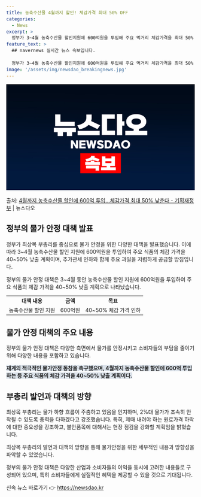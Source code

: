 ```yaml
---
title: 농축수산물 4월까지 할인! 체감가격 최대 50% OFF
categories:
  - News
excerpt: >
  정부가 3~4월 농축수산물 할인지원에 600억원을 투입해 주요 먹거리 체감가격을 최대 50% 인하하겠다고 밝…
feature_text: >
  ## navernews 실시간 뉴스 속보입니다.

  정부가 3~4월 농축수산물 할인지원에 600억원을 투입해 주요 먹거리 체감가격을 최대 50% 인하하겠다고 밝…
image: '/assets/img/newsdao_breakingnews.jpg'
---
```


![뉴스다오 속보](/assets/img/newsdao_breakingnews.jpg)

<p>출처: <a href="https://newsdao.kr/3279" rel="dofollow">4월까지 농축수산물 할인에 600억 투입…체감가격 최대 50% 낮춘다 - 기획재정부</a> | 뉴스다오</p>

<h2 data-ke-size="size26">정부의 물가 안정 대책 발표</h2>
정부가 최상목 부총리를 중심으로 물가 안정을 위한 다양한 대책을 발표했습니다. 이에 따라 3~4월 농축수산물 할인 지원에 600억원을 투입하여 주요 식품의 체감 가격을 40~50% 낮출 계획이며, 추가관세 인하와 함께 주요 과일을 저렴하게 공급할 방침입니다.

<p data-ke-size="size16">정부의 물가 안정 대책은 3~4월 동안 농축수산물 할인 지원에 600억원을 투입하여 주요 식품의 체감 가격을 40~50% 낮출 계획으로 나타났습니다.</p>

<table>
  <tr>
    <td style="text-align: center; height: 17px;"><b>대책 내용</b></td>
    <td style="text-align: center; height: 17px;"><b>금액</b></td>
    <td style="text-align: center; height: 17px;"><b>목표</b></td>
  </tr>
  <tr>
    <td style="text-align: center;">농축수산물 할인 지원</td>
    <td style="text-align: center;">600억원</td>
    <td style="text-align: center;">40~50% 체감 가격 인하</td>
  </tr>
</table>

<h2 data-ke-size="size26">물가 안정 대책의 주요 내용</h2>
정부의 물가 안정 대책은 다양한 측면에서 물가를 안정시키고 소비자들의 부담을 줄이기 위해 다양한 내용을 포함하고 있습니다. 

<b><span style="background-color: #21538527;">재계의 적극적인 물가안정 동참을 촉구했으며, 4월까지 농축수산물 할인에 600억 투입하는 등 주요 식품의 체감 가격을 40~50% 낮출 계획이다.</span></b>

<h2 data-ke-size="size26">부총리 발언과 대책의 방향</h2>
최상목 부총리는 물가 하향 흐름이 주춤하고 있음을 인지하며, 2%대 물가가 조속히 안착될 수 있도록 총력을 다하겠다고 강조했습니다. 특히, 제때 내려야 하는 원료가격 하락에 대한 중요성을 강조하고, 불안품목에 대해서는 현장 점검을 강화할 계획임을 밝혔습니다.

<p data-ke-size="size16">최상목 부총리의 발언과 대책의 방향을 통해 물가안정을 위한 세부적인 내용과 방향성을 파악할 수 있었습니다.</p>

정부의 물가 안정 대책은 다양한 산업과 소비자들의 이익을 동시에 고려한 내용들로 구성되어 있으며, 특히 소비자들에게 실질적인 혜택을 제공할 수 있을 것으로 기대됩니다. 

신속 뉴스 바로가기 👉 <a href="https://newsdao.kr" rel="dofollow">https://newsdao.kr</a>


